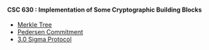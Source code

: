 #### CSC 630 : Implementation of Some Cryptographic Building Blocks
* [Merkle Tree](https://github.com/devanharikumar89/crypto/tree/master/Merkle%20Tree%20Implementation)
* [Pedersen Commitment](https://github.com/devanharikumar89/crypto/tree/master/Pedersen%20Commitment)
* [3.0 Sigma Protocol](https://github.com/devanharikumar89/crypto/tree/master/Sigma%20Protocol)
